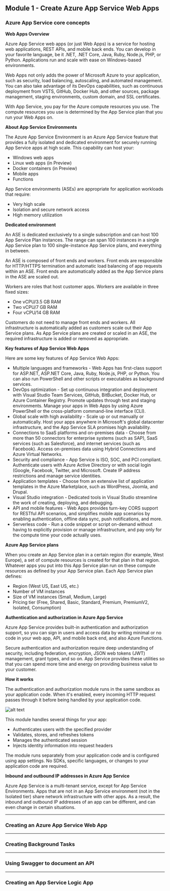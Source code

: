 ## Module 1 - Create Azure App Service Web Apps

### Azure App Service core concepts

__Web Apps Overview__

Azure App Service web apps (or just Web Apps) is a service for hosting web applications, REST APIs, and mobile back ends. You can develop in your favorite language, be it .NET, .NET Core, Java, Ruby, Node.js, PHP, or Python. Applications run and scale with ease on Windows-based environments.

Web Apps not only adds the power of Microsoft Azure to your application, such as security, load balancing, autoscaling, and automated management. You can also take advantage of its DevOps capabilities, such as continuous deployment from VSTS, GitHub, Docker Hub, and other sources, package management, staging environments, custom domain, and SSL certificates.

With App Service, you pay for the Azure compute resources you use. The compute resources you use is determined by the App Service plan that you run your Web Apps on.

__About App Service Environments__

The Azure App Service Environment is an Azure App Service feature that provides a fully isolated and dedicated environment for securely running App Service apps at high scale. This capability can host your:

- Windows web apps
- Linux web apps (in Preview)
- Docker containers (in Preview)
- Mobile apps
- Functions

App Service environments (ASEs) are appropriate for application workloads that require:

- Very high scale
- Isolation and secure network access
- High memory utilization

__Dedicated environment__

An ASE is dedicated exclusively to a single subscription and can host 100 App Service Plan instances. The range can span 100 instances in a single App Service plan to 100 single-instance App Service plans, and everything in between.

An ASE is composed of front ends and workers. Front ends are responsible for HTTP/HTTPS termination and automatic load balancing of app requests within an ASE. Front ends are automatically added as the App Service plans in the ASE are scaled out.

Workers are roles that host customer apps. Workers are available in three fixed sizes:

- One vCPU/3.5 GB RAM
- Two vCPU/7 GB RAM
- Four vCPU/14 GB RAM

Customers do not need to manage front ends and workers. All infrastructure is automatically added as customers scale out their App Service plans. As App Service plans are created or scaled in an ASE, the required infrastructure is added or removed as appropriate.

__Key features of App Service Web Apps__

Here are some key features of App Service Web Apps:

- Multiple languages and frameworks - Web Apps has first-class support for ASP.NET, ASP.NET Core, Java, Ruby, Node.js, PHP, or Python. You can also run PowerShell and other scripts or executables as background services.
- DevOps optimization - Set up continuous integration and deployment with Visual Studio Team Services, GitHub, BitBucket, Docker Hub, or Azure Container Registry. Promote updates through test and staging environments. Manage your apps in Web Apps by using Azure PowerShell or the cross-platform command-line interface (CLI).
- Global scale with high availability - Scale up or out manually or automatically. Host your apps anywhere in Microsoft's global datacenter infrastructure, and the App Service SLA promises high availability.
- Connections to SaaS platforms and on-premises data - Choose from more than 50 connectors for enterprise systems (such as SAP), SaaS services (such as Salesforce), and internet services (such as Facebook). Access on-premises data using Hybrid Connections and Azure Virtual Networks.
- Security and compliance - App Service is ISO, SOC, and PCI compliant. Authenticate users with Azure Active Directory or with social login (Google, Facebook, Twitter, and Microsoft. Create IP address restrictions and manage service identities.
- Application templates - Choose from an extensive list of application templates in the Azure Marketplace, such as WordPress, Joomla, and Drupal.
- Visual Studio integration - Dedicated tools in Visual Studio streamline the work of creating, deploying, and debugging.
- API and mobile features - Web Apps provides turn-key CORS support for RESTful API scenarios, and simplifies mobile app scenarios by enabling authentication, offline data sync, push notifications, and more.
- Serverless code - Run a code snippet or script on-demand without having to explicitly provision or manage infrastructure, and pay only for the compute time your code actually uses.

__Azure App Service plans__

When you create an App Service plan in a certain region (for example, West Europe), a set of compute resources is created for that plan in that region. Whatever apps you put into this App Service plan run on these compute resources as defined by your App Service plan. Each App Service plan defines:

- Region (West US, East US, etc.)
- Number of VM instances
- Size of VM instances (Small, Medium, Large)
- Pricing tier (Free, Shared, Basic, Standard, Premium, PremiumV2, Isolated, Consumption)


__Authentication and authorization in Azure App Service__

Azure App Service provides built-in authentication and authorization support, so you can sign in users and access data by writing minimal or no code in your web app, API, and mobile back end, and also Azure Functions.

Secure authentication and authorization require deep understanding of security, including federation, encryption, JSON web tokens (JWT) management, grant types, and so on. App Service provides these utilities so that you can spend more time and energy on providing business value to your customer.

__How it works__

The authentication and authorization module runs in the same sandbox as your application code. When it's enabled, every incoming HTTP request passes through it before being handled by your application code.

![alt text](https://raw.githubusercontent.com/SmithMMTK/home/master/Assets/app-service-architecture.png)

This module handles several things for your app:

- Authenticates users with the specified provider
- Validates, stores, and refreshes tokens
- Manages the authenticated session
- Injects identity information into request headers

The module runs separately from your application code and is configured using app settings. No SDKs, specific languages, or changes to your application code are required.

__Inbound and outbound IP addresses in Azure App Service__

Azure App Service is a multi-tenant service, except for App Service Environments. Apps that are not in an App Service environment (not in the Isolated tier) share network infrastructure with other apps. As a result, the inbound and outbound IP addresses of an app can be different, and can even change in certain situations.



---

### Creating an Azure App Service Web App



---

### Creating Background Tasks



---

### Using Swagger to document an API


---

### Creating an App Service Logic App



